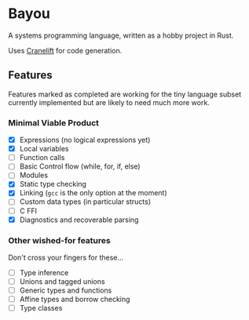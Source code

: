 # Bayou

A systems programming language, written as a hobby project in Rust.

Uses [Cranelift](https://cranelift.dev/) for code generation.

## Features

Features marked as completed are working for the tiny  language subset currently implemented but are likely to need much more work.

### Minimal Viable Product

- [x] Expressions (no logical expressions yet)
- [x] Local variables
- [ ] Function calls
- [ ] Basic Control flow (while, for, if, else)
- [ ] Modules
- [x] Static type checking
- [x] Linking (`gcc` is the only option at the moment)
- [ ] Custom data types (in particular structs)
- [ ] C FFI
- [x] Diagnostics and recoverable parsing

### Other wished-for features

Don't cross your fingers for these...

- [ ] Type inference
- [ ] Unions and tagged unions
- [ ] Generic types and functions
- [ ] Affine types and borrow checking
- [ ] Type classes
